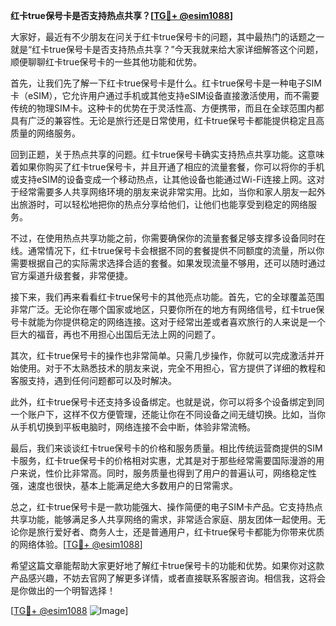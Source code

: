 **红卡true保号卡是否支持热点共享？[[TG💪+ @esim1088](https://t.me/s/esim1088)]**

大家好，最近有不少朋友在问关于红卡true保号卡的问题，其中最热门的话题之一就是“红卡true保号卡是否支持热点共享？”今天我就来给大家详细解答这个问题，顺便聊聊红卡true保号卡的一些其他功能和优势。

首先，让我们先了解一下红卡true保号卡是什么。红卡true保号卡是一种电子SIM卡（eSIM），它允许用户通过手机或其他支持eSIM设备直接激活使用，而不需要传统的物理SIM卡。这种卡的优势在于灵活性高、方便携带，而且在全球范围内都具有广泛的兼容性。无论是旅行还是日常使用，红卡true保号卡都能提供稳定且高质量的网络服务。

回到正题，关于热点共享的问题。红卡true保号卡确实支持热点共享功能。这意味着如果你购买了红卡true保号卡，并且开通了相应的流量套餐，你可以将你的手机或支持eSIM的设备变成一个移动热点，让其他设备也能通过Wi-Fi连接上网。这对于经常需要多人共享网络环境的朋友来说非常实用。比如，当你和家人朋友一起外出旅游时，可以轻松地把你的热点分享给他们，让他们也能享受到稳定的网络服务。

不过，在使用热点共享功能之前，你需要确保你的流量套餐足够支撑多设备同时在线。通常情况下，红卡true保号卡会根据不同的套餐提供不同额度的流量，所以你需要根据自己的实际需求选择合适的套餐。如果发现流量不够用，还可以随时通过官方渠道升级套餐，非常便捷。

接下来，我们再来看看红卡true保号卡的其他亮点功能。首先，它的全球覆盖范围非常广泛。无论你在哪个国家或地区，只要你所在的地方有网络信号，红卡true保号卡就能为你提供稳定的网络连接。这对于经常出差或者喜欢旅行的人来说是一个巨大的福音，再也不用担心出国后无法上网的问题了。

其次，红卡true保号卡的操作也非常简单。只需几步操作，你就可以完成激活并开始使用。对于不太熟悉技术的朋友来说，完全不用担心，官方提供了详细的教程和客服支持，遇到任何问题都可以及时解决。

此外，红卡true保号卡还支持多设备绑定。也就是说，你可以将多个设备绑定到同一个账户下，这样不仅方便管理，还能让你在不同设备之间无缝切换。比如，当你从手机切换到平板电脑时，网络连接不会中断，体验非常流畅。

最后，我们来谈谈红卡true保号卡的价格和服务质量。相比传统运营商提供的SIM卡服务，红卡true保号卡的价格相对实惠，尤其是对于那些经常需要国际漫游的用户来说，性价比非常高。同时，服务质量也得到了用户的普遍认可，网络稳定性强，速度也很快，基本上能满足绝大多数用户的日常需求。

总之，红卡true保号卡是一款功能强大、操作简便的电子SIM卡产品。它支持热点共享功能，能够满足多人共享网络的需求，非常适合家庭、朋友团体一起使用。无论你是旅行爱好者、商务人士，还是普通用户，红卡true保号卡都能为你带来优质的网络体验。[[TG💪+ @esim1088](https://t.me/s/esim1088)]

希望这篇文章能帮助大家更好地了解红卡true保号卡的功能和优势。如果你对这款产品感兴趣，不妨去官网了解更多详情，或者直接联系客服咨询。相信我，这将会是你做出的一个明智选择！

[[TG💪+ @esim1088](https://t.me/s/esim1088) ![Image](https://i.postimg.cc/4NQfJmqS/Snipaste-2025-05-13-00-14-12.png)]